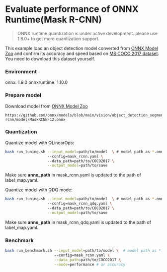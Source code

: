 # Evaluate performance of ONNX Runtime(Mask R-CNN) 
>ONNX runtime quantization is under active development. please use 1.6.0+ to get more quantization support. 

This example load an object detection model converted from [ONNX Model Zoo](https://github.com/onnx/models) and confirm its accuracy and speed based on [MS COCO 2017 dataset](https://cocodataset.org/#download). You need to download this dataset yourself.

### Environment
onnx: 1.9.0
onnxruntime: 1.10.0

### Prepare model
Download model from [ONNX Model Zoo](https://github.com/onnx/models)

```shell
https://github.com/onnx/models/blob/main/vision/object_detection_segmentation/mask-rcnn/model/MaskRCNN-12.onnx
```

### Quantization

Quantize model with QLinearOps:

```bash
bash run_tuning.sh --input_model=path/to/model  \ # model path as *.onnx
                   --config=mask_rcnn.yaml \ 
                   --data_path=path/to/COCO2017 \
                   --output_model=path/to/save
```
Make sure **anno_path** in mask_rcnn.yaml is updated to the path of label_map.yaml.

Quantize model with QDQ mode:

```bash
bash run_tuning.sh --input_model=path/to/model  \ # model path as *.onnx
                   --config=mask_rcnn_qdq.yaml \ 
                   --data_path=path/to/COCO2017 \
                   --output_model=path/to/save
```
Make sure **anno_path** in mask_rcnn_qdq.yaml is updated to the path of label_map.yaml.

### Benchmark

```bash
bash run_benchmark.sh --input_model=path/to/model \  # model path as *.onnx
                      --config=mask_rcnn.yaml \
                      --data_path=path/to/COCO2017 \
                      --mode=performance # or accuracy
```
